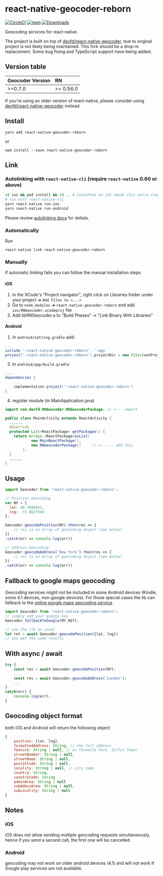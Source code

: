

# react-native-geocoder-reborn

[![CircleCI](https://circleci.com/gh/timwangdev/react-native-geocoder-reborn/tree/master.svg?style=shield)](https://circleci.com/gh/timwangdev/react-native-geocoder-reborn/tree/master)
[![npm](https://img.shields.io/npm/v/react-native-geocoder-reborn.svg)](https://www.npmjs.com/package/react-native-geocoder-reborn)
[![Downloads](https://img.shields.io/npm/dw/react-native-geocoder-reborn.svg)](https://www.npmjs.com/package/react-native-geocoder-reborn)

Geocoding services for react native.

The project is built on top of [devfd/react-native-geocoder](https://github.com/devfd/react-native-geocoder), due to original project is not likely being maintained. This fork should be a drop-in replacement. Some bug fixing and TypeScript support have being added.

## Version table
| Geocoder Version | RN        |
| ------- |:----------|
| >=0.7.0   | >= 0.56.0 |

If you're using an older version of react-native, please consider using [devfd/react-native-geocoder](https://github.com/devfd/react-native-geocoder) instead.

## Install
```
yarn add react-native-geocoder-reborn
```
or
```
npm install --save react-native-geocoder-reborn
```

## Link

### Autolinking with `react-native-cli` (require `react-native` 0.60 or above)

```bash
cd ios && pod install && cd .. # CocoaPods on iOS needs this extra step
# run with react-native-cli
yarn react-native run-ios
yarn react-native run-android
```

Please review [autolinking docs](https://github.com/react-native-community/cli/blob/master/docs/autolinking.md) for detials.

### Automatically
Run
```
react-native link react-native-geocoder-reborn
```

### Manually
If automatic linking fails you can follow the manual installation steps

#### iOS

1. In the XCode's "Project navigator", right click on Libraries folder under your project ➜ `Add Files to <...>`
2. Go to `node_modules` ➜ `react-native-geocoder-reborn` and add `ios/RNGeocoder.xcodeproj` file
3. Add libRNGeocoder.a to "Build Phases" -> "Link Binary With Libraries"

#### Android

1. In `android/setting.gradle` add:

```gradle
...
include ':react-native-geocoder-reborn', ':app'
project(':react-native-geocoder-reborn').projectDir = new File(rootProject.projectDir, '../node_modules/react-native-geocoder-reborn/android')
```

3. In `android/app/build.gradle`

```gradle
...
dependencies {
    ...
    implementation project(':react-native-geocoder-reborn')
}
```

4. register module (in MainApplication.java)

```java
import com.devfd.RNGeocoder.RNGeocoderPackage; // <--- import

public class MainActivity extends ReactActivity {
  ......
  @Override
  protected List<ReactPackage> getPackages() {
    return Arrays.<ReactPackage>asList(
            new MainReactPackage(),
            new RNGeocoderPackage()     // <------ add this
        ); 
  }
  ......
}
```

## Usage
```js
import Geocoder from 'react-native-geocoder-reborn';

// Position Geocoding
var NY = {
  lat: 40.7809261,
  lng: -73.9637594
};

Geocoder.geocodePosition(NY).then(res => {
    // res is an Array of geocoding object (see below)
})
.catch(err => console.log(err))

// Address Geocoding
Geocoder.geocodeAddress('New York').then(res => {
    // res is an Array of geocoding object (see below)
})
.catch(err => console.log(err))
```

## Fallback to google maps geocoding

Geocoding services might not be included in some Android devices (Kindle, some 4.1 devices, non-google devices). For those special cases the lib can fallback to the [online google maps geocoding service](https://developers.google.com/maps/documentation/geocoding/intro#Geocoding)

```js
import Geocoder from 'react-native-geocoder-reborn';
// simply add your google key
Geocoder.fallbackToGoogle(MY_KEY);

// use the lib as usual
let ret = await Geocoder.geocodePosition({lat, lng})
// you get the same results

```

## With async / await
```js
try {
    const res = await Geocoder.geocodePosition(NY);
    ...
    const res = await Geocoder.geocodeAddress('London');
    ...
}
catch(err) {
    console.log(err);
}
```

## Geocoding object format
both iOS and Android will return the following object:

```js
{
    position: {lat, lng},
    formattedAddress: String, // the full address
    feature: String | null, // ex Yosemite Park, Eiffel Tower
    streetNumber: String | null,
    streetName: String | null,
    postalCode: String | null,
    locality: String | null, // city name
    country: String,
    countryCode: String
    adminArea: String | null
    subAdminArea: String | null,
    subLocality: String | null
}
```

## Notes

### iOS
iOS does not allow sending multiple geocoding requests simultaneously, hence if you send a second call, the first one will be cancelled.

### Android
geocoding may not work on older android devices (4.1) and will not work if Google play services are not available.


